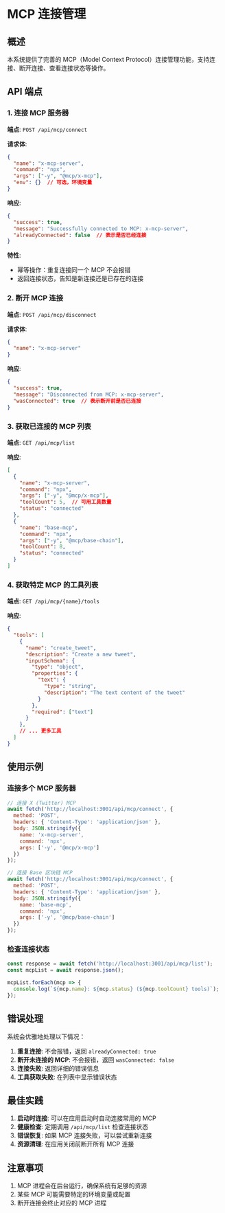 # MCP 连接管理

## 概述

本系统提供了完善的 MCP（Model Context Protocol）连接管理功能，支持连接、断开连接、查看连接状态等操作。

## API 端点

### 1. 连接 MCP 服务器

**端点**: `POST /api/mcp/connect`

**请求体**:
```json
{
  "name": "x-mcp-server",
  "command": "npx",
  "args": ["-y", "@mcp/x-mcp"],
  "env": {}  // 可选，环境变量
}
```

**响应**:
```json
{
  "success": true,
  "message": "Successfully connected to MCP: x-mcp-server",
  "alreadyConnected": false  // 表示是否已经连接
}
```

**特性**:
- 幂等操作：重复连接同一个 MCP 不会报错
- 返回连接状态，告知是新连接还是已存在的连接

### 2. 断开 MCP 连接

**端点**: `POST /api/mcp/disconnect`

**请求体**:
```json
{
  "name": "x-mcp-server"
}
```

**响应**:
```json
{
  "success": true,
  "message": "Disconnected from MCP: x-mcp-server",
  "wasConnected": true  // 表示断开前是否已连接
}
```

### 3. 获取已连接的 MCP 列表

**端点**: `GET /api/mcp/list`

**响应**:
```json
[
  {
    "name": "x-mcp-server",
    "command": "npx",
    "args": ["-y", "@mcp/x-mcp"],
    "toolCount": 5,  // 可用工具数量
    "status": "connected"
  },
  {
    "name": "base-mcp",
    "command": "npx",
    "args": ["-y", "@mcp/base-chain"],
    "toolCount": 8,
    "status": "connected"
  }
]
```

### 4. 获取特定 MCP 的工具列表

**端点**: `GET /api/mcp/{name}/tools`

**响应**:
```json
{
  "tools": [
    {
      "name": "create_tweet",
      "description": "Create a new tweet",
      "inputSchema": {
        "type": "object",
        "properties": {
          "text": {
            "type": "string",
            "description": "The text content of the tweet"
          }
        },
        "required": ["text"]
      }
    },
    // ... 更多工具
  ]
}
```

## 使用示例

### 连接多个 MCP 服务器

```javascript
// 连接 X (Twitter) MCP
await fetch('http://localhost:3001/api/mcp/connect', {
  method: 'POST',
  headers: { 'Content-Type': 'application/json' },
  body: JSON.stringify({
    name: 'x-mcp-server',
    command: 'npx',
    args: ['-y', '@mcp/x-mcp']
  })
});

// 连接 Base 区块链 MCP
await fetch('http://localhost:3001/api/mcp/connect', {
  method: 'POST',
  headers: { 'Content-Type': 'application/json' },
  body: JSON.stringify({
    name: 'base-mcp',
    command: 'npx',
    args: ['-y', '@mcp/base-chain']
  })
});
```

### 检查连接状态

```javascript
const response = await fetch('http://localhost:3001/api/mcp/list');
const mcpList = await response.json();

mcpList.forEach(mcp => {
  console.log(`${mcp.name}: ${mcp.status} (${mcp.toolCount} tools)`);
});
```

## 错误处理

系统会优雅地处理以下情况：

1. **重复连接**: 不会报错，返回 `alreadyConnected: true`
2. **断开未连接的 MCP**: 不会报错，返回 `wasConnected: false`
3. **连接失败**: 返回详细的错误信息
4. **工具获取失败**: 在列表中显示错误状态

## 最佳实践

1. **启动时连接**: 可以在应用启动时自动连接常用的 MCP
2. **健康检查**: 定期调用 `/api/mcp/list` 检查连接状态
3. **错误恢复**: 如果 MCP 连接失败，可以尝试重新连接
4. **资源清理**: 在应用关闭前断开所有 MCP 连接

## 注意事项

1. MCP 进程会在后台运行，确保系统有足够的资源
2. 某些 MCP 可能需要特定的环境变量或配置
3. 断开连接会终止对应的 MCP 进程 